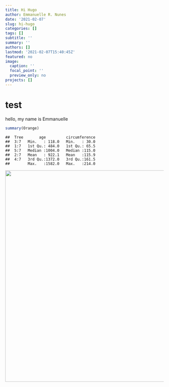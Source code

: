 ```yaml
---
title: Hi Hugo
author: Emmanuelle R. Nunes
date: '2021-02-07'
slug: hi-hugo
categories: []
tags: []
subtitle: ''
summary: ''
authors: []
lastmod: '2021-02-07T15:40:45Z'
featured: no
image:
  caption: ''
  focal_point: ''
  preview_only: no
projects: []
---
```


# test

hello, my name is Emmanuelle


```r
summary(Orange)
```

```
##  Tree       age         circumference  
##  3:7   Min.   : 118.0   Min.   : 30.0  
##  1:7   1st Qu.: 484.0   1st Qu.: 65.5  
##  5:7   Median :1004.0   Median :115.0  
##  2:7   Mean   : 922.1   Mean   :115.9  
##  4:7   3rd Qu.:1372.0   3rd Qu.:161.5  
##        Max.   :1582.0   Max.   :214.0
```

<img src="{{< blogdown/postref >}}index_files/figure-html/unnamed-chunk-2-1.png" width="672" />
